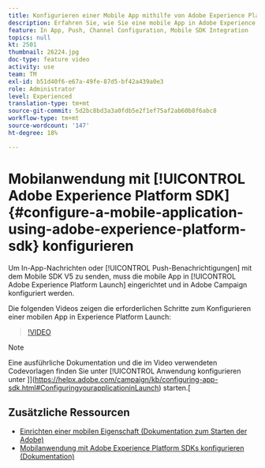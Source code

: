 ```yaml
---
title: Konfigurieren einer Mobile App mithilfe von Adobe Experience Platform SDKs
description: Erfahren Sie, wie Sie eine mobile App in Adobe Experience Platform Launch einrichten und wie Sie sie in Adobe Campaign konfigurieren.
feature: In App, Push, Channel Configuration, Mobile SDK Integration
topics: null
kt: 2501
thumbnail: 26224.jpg
doc-type: feature video
activity: use
team: TM
exl-id: b51d40f6-e67a-49fe-87d5-bf42a439a0e3
role: Administrator
level: Experienced
translation-type: tm+mt
source-git-commit: 5d2bc8bd3a3a0fdb5e2f1ef75af2ab60b8f6abc8
workflow-type: tm+mt
source-wordcount: '147'
ht-degree: 18%

---
```


# Mobilanwendung mit [!UICONTROL Adobe Experience Platform SDK] {#configure-a-mobile-application-using-adobe-experience-platform-sdk} konfigurieren

Um In-App-Nachrichten oder [!UICONTROL Push-Benachrichtigungen] mit dem Mobile SDK V5 zu senden, muss die mobile App in [!UICONTROL Adobe Experience Platform Launch] eingerichtet und in Adobe Campaign konfiguriert werden.

Die folgenden Videos zeigen die erforderlichen Schritte zum Konfigurieren einer mobilen App in Experience Platform Launch:

>[!VIDEO](https://video.tv.adobe.com/v/26224?quality=12)

>[!NOTE]
>
>Eine ausführliche Dokumentation und die im Video verwendeten Codevorlagen finden Sie unter [!UICONTROL Anwendung konfigurieren unter ]](https://helpx.adobe.com/campaign/kb/configuring-app-sdk.html#ConfiguringyourapplicationinLaunch) starten.[

## Zusätzliche Ressourcen

* [Einrichten einer mobilen Eigenschaft (Dokumentation zum Starten der Adobe)](https://aep-sdks.gitbook.io/docs/getting-started/create-a-mobile-property)
* [Mobilanwendung mit Adobe Experience Platform SDKs konfigurieren (Dokumentation)](https://helpx.adobe.com/de/campaign/kb/configuring-app-sdk.html)
